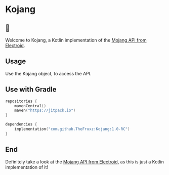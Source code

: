 # Kojang
## 👋

Welcome to Kojang, a Kotlin implementation of the [Mojang API from Electroid](https://github.com/Electroid/mojang-api).

## Usage

Use the Kojang object, to access the API.

## Use with Gradle

```kotlin
repositories {
    mavenCentral()
    maven("https://jitpack.io")
}
```

```kotlin
dependencies {
    implementation("com.github.TheFruxz:Kojang:1.0-RC")
}
```

## End

Definitely take a look at the [Mojang API from Electroid](https://github.com/Electroid/mojang-api), as this is just a Kotlin implementation of it!